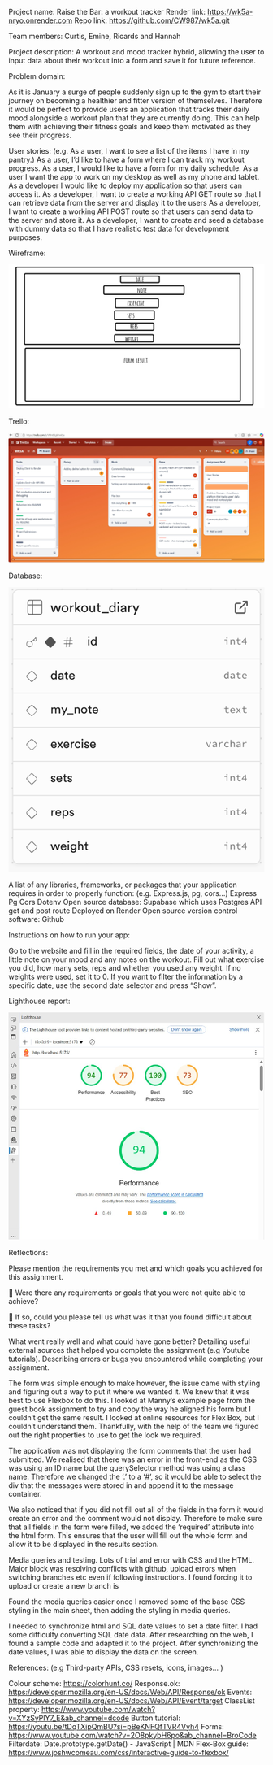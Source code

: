 Project name: Raise the Bar: a workout tracker
Render link: https://wk5a-nryo.onrender.com
Repo link: https://github.com/CW987/wk5a.git 

Team members: Curtis, Emine, Ricards and Hannah 


Project description:
A workout and mood tracker hybrid, allowing the user to input data about their workout into a form and save it for future reference. 



Problem domain: 

As it is January a surge of people suddenly sign up to the gym to start their journey on becoming a healthier and fitter version of themselves. Therefore it would be perfect to provide users an application that tracks their daily mood alongside a workout plan that they are currently doing. This can help them with achieving their fitness goals and keep them motivated as they see their progress.

User stories:
(e.g. As a user, I want to see a list of the items I have in my pantry.)
As a user, I’d like to have a form where I can track my workout progress.
 As a user, I would like to have a form for my daily schedule.
As a user I want the app to work on my desktop as well as my phone and tablet. 
As a developer I would like to deploy my application so that users can access it.
 As a developer, I want to create a working API GET route so that I can retrieve data from the server and display it to the users
 As a developer, I want to create a working API POST route so that users can send data to the server and store it.
As a developer, I want to create and seed a database with dummy data so that I have realistic test data for development purposes.



Wireframe:

![task management](/Wireframe.jpg "Our Trello steps")

Trello:

![task management](/Trello.jpg "Our Trello steps")


Database:

![Database](/database.jpg "Our Database on Supabase")


A list of any libraries, frameworks, or packages that your application requires in order to properly function:
(e.g. Express.js, pg, cors...)
Express
Pg
Cors
Dotenv
Open source database: Supabase which uses Postgres
API get and post route
Deployed on Render
Open source version control software: Github

Instructions on how to run your app:

Go to the website and fill in the required fields, the date of your activity, a little note on your mood and any notes on the workout.
 Fill out what exercise you did, how many sets, reps and whether you used any weight. 
If no weights were used, set it to 0. 
If you want to filter the information  by a specific date, use the second date selector and press “Show”.



Lighthouse report:

![LightHouse](/lighthouse.jpg "Our Light House Report")


Reflections:

Please mention the requirements you met and which goals you achieved for this assignment.

🎯 Were there any requirements or goals that you were not quite able to achieve?

🎯 If so, could you please tell us what was it that you found difficult about these tasks?
 
What went really well and what could have gone better?
Detailing useful external sources that helped you complete the assignment (e.g Youtube tutorials).
Describing errors or bugs you encountered while completing your assignment.

The form was simple enough to make however, the issue came with styling and figuring out a way to put it where we wanted it. We knew that it was best to use Flexbox to do this. I looked at Manny’s example page from the guest book assignment to try and copy the way he aligned his form but I couldn’t get the same result. I looked at online resources for Flex Box, but I couldn’t understand them. Thankfully, with the help of the team we figured out the right properties to use to get the look we required.


The application was not displaying the form comments that the user had submitted. We realised that there was an error in the front-end as the CSS was using an ID name but the querySelector method was using a class name. Therefore we changed the ‘.’ to a ‘#’, so it would be able to select the div that the messages were stored in and append it to the message container. 

We also noticed that if you did not fill out all of the fields in the form it would create an error and the comment would not display. Therefore to make sure that all fields in the form were filled, we added the ‘required’ attribute into the html form. This ensures that the user will fill out the whole form and allow it to be displayed in the results section. 

Media queries and testing. Lots of trial and error with CSS and the HTML. Major block was resolving conflicts with github, upload errors when switching branches etc even if following instructions. I found forcing it to upload or create a new branch is 

Found the media queries easier once I removed some of the base CSS styling in the main sheet, then adding the styling in media queries. 

I needed to synchronize html and SQL date values ​​to set a date filter. I had some difficulty converting SQL date data. After researching on the web, I found a sample code and adapted it to the project. After synchronizing the date values, I was able to display the data on the screen.


References:
(e.g Third-party APIs, CSS resets, icons, images... )

Colour scheme:
https://colorhunt.co/
Response.ok:
https://developer.mozilla.org/en-US/docs/Web/API/Response/ok 
Events:
https://developer.mozilla.org/en-US/docs/Web/API/Event/target 
ClassList property:
https://www.youtube.com/watch?v=XYzSyPlY7_E&ab_channel=dcode
Button tutorial:
https://youtu.be/tDqTXipQmBU?si=pBeKNFQfTVR4Vyh4
Forms:
https://www.youtube.com/watch?v=2O8pkybH6po&ab_channel=BroCode
Filterdate:
Date.prototype.getDate() - JavaScript | MDN
Flex-Box guide:
https://www.joshwcomeau.com/css/interactive-guide-to-flexbox/

